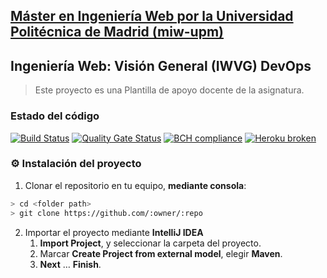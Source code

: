## [Máster en Ingeniería Web por la Universidad Politécnica de Madrid (miw-upm)](http://miw.etsisi.upm.es)
## Ingeniería Web: Visión General (IWVG) DevOps
> Este proyecto es una Plantilla de apoyo docente de la asignatura.


### Estado del código
[![Build Status](https://travis-ci.org/crismartin/iwvg-devops-cristian-martinez.svg?branch=develop)](https://travis-ci.org/crismartin/iwvg-devops-cristian-martinez)
[![Quality Gate Status](https://sonarcloud.io/api/project_badges/measure?project=es.upm.miw%3Aiwvg-devops-cristian-martinez&metric=alert_status)](https://sonarcloud.io/dashboard?id=es.upm.miw%3Aiwvg-devops-cristian-martinez)
[![BCH compliance](https://bettercodehub.com/edge/badge/crismartin/iwvg-devops-cristian-martinez?branch=develop)](https://bettercodehub.com/results/crismartin/iwvg-devops-cristian-martinez)
[![Heroku broken](https://iwvg-devops-cristian-martinez.herokuapp.com/system/version-badge)](https://iwvg-devops-cristian-martinez.herokuapp.com/swagger-ui.html)

### :gear: Instalación del proyecto
1. Clonar el repositorio en tu equipo, **mediante consola**:
```sh
> cd <folder path>
> git clone https://github.com/:owner/:repo
```
2. Importar el proyecto mediante **IntelliJ IDEA**
   1. **Import Project**, y seleccionar la carpeta del proyecto.
   1. Marcar **Create Project from external model**, elegir **Maven**.
   1. **Next** … **Finish**.



